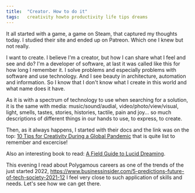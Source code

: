 ```yaml
---
title:  "Creator. How to do it"
tags:   creativity howto productivity life tips dreams
---
```


It all started with a game, a game on Steam, that captured my thoughts today.
I studied their site and ended up on Patreon. Which one I knew but not really.

I want to create. I believe I'm a creator, but how I can share what I feel and see and do? 
I'm a developer of software, at last it was called like this for how long I remember it.
I solve problems and especially problems with software and use technology. And I see beauty
in architecture, automation and information.
So I know that I don't know what I create in this world and what name does it have.

As it is with a spectrum of technology to use when searching for a solution, it is the same
with media: music/sound/audial, video/photo/view/visual, light, smells, tastes, stories, histories,
 tactile, pain and joy... so much descriptions of different things in our hands to use, to express, to create. 

Then, as it always happens, I started with their docs and the link was on the top:
[10 Tips for Creativity During a Global Pandemic](https://blog.patreon.com/10-tips-for-creativity-during-global-pandemic)
that is quite list to remember and excercise!

Also an interesting book to read: [A Field Guide to Lucid Dreaming](https://www.workman.com/products/a-field-guide-to-lucid-dreaming).

This evening I read about Polygamous careers as one of the trends of the just started 2022, https://www.businessinsider.com/5-predictions-future-of-tech-society-2021-12
I feel very close to such application of skills and needs. Let's see how we can get there.
